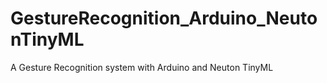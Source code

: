# GestureRecognition_Arduino_NeutonTinyML
A Gesture Recognition system with Arduino and Neuton TinyML
